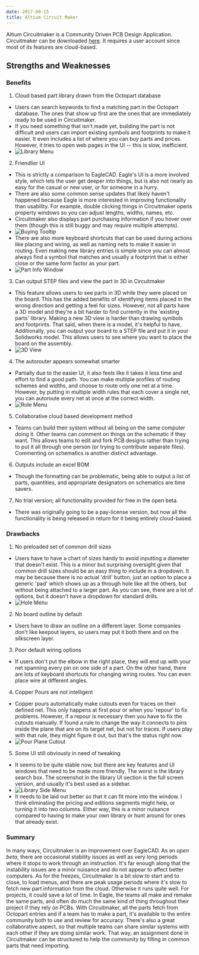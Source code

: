 ```yaml
---
date: 2017-08-15
title: Altium Circuit Maker
---
```

Altium Circuitmaker is a Community Driven PCB Design Application. Circuitmaker can be downloaded [here](http://www.circuitmaker.com). It requires a user account since most of its features are cloud-based.

## Strengths and Weaknesses
### Benefits
1. Cloud based part library drawn from the Octopart database
  - Users can search keywords to find a matching part in the Octopart database. The ones that show up first are the ones that are immediately ready to be used in Circuitmaker.
  - If you need something that isn't made yet, building the part is not difficult and users can import existing symbols and footprints to make it easier. It even includes a list of where you can buy parts and prices. However, it tries to open web pages in the UI -- this is slow, inefficient.
  - ![Library Menu](assets/AltiumCircuitmaker-8aecd.png)
2. Friendlier UI
  - This is strictly a comparison to EagleCAD. Eagle's UI is a more involved style, which lets the user get deeper into things, but is also not nearly as easy for the casual or new user, or for someone in a hurry.
  - There are also some common sense updates that likely haven't happened because Eagle is more interested in improving functionality than usability. For example, double clicking things in Circuitmaker opens property windows so you can adjust lengths, widths, names, etc.
  - Circuitmaker also displays part purchasing information if you hover over them (though this is still buggy and may require multiple attempts).
  - ![Buying Tooltip](assets/AltiumCircuitmaker-3f756.png)
  - There are also more keyboard shortcuts that can be used during actions like placing and wiring, as well as naming nets to make it easier in routing. Even making new library entries is simple since you can almost always find a symbol that matches and usually a footprint that is either close or the same form factor as your part.
  - ![Part Info Window](assets/AltiumCircuitmaker-78555.png)
3. Can output STEP files and view the part in 3D in Circuitmaker
  - This feature allows users to see parts in 3D while they were placed on the board. This has the added benefits of identifying items placed in the wrong direction and getting a feel for sizes. However, not all parts have a 3D model and they're a bit harder to find currently in the 'existing parts' library. Making a new 3D view is harder than drawing symbols and footprints. That said, when there is a model, it's helpful to have. Additionally, you can output your board to a STEP file and put it in your Solidworks model. This allows users to see where you want to place the board on the assembly.
  - ![3D View](assets/AltiumCircuitmaker-fcf01.png)
4. The autorouter appears somewhat smarter
  - Partially due to the easier UI, it also feels like it takes it less time and effort to find a good path. You can make multiple profiles of routing schemes and widths, and choose to route only one net at a time. However, by putting in multiple width rules that each cover a single net, you can autoroute every net at once at the correct width.
  - ![Rule Menu](assets/AltiumCircuitmaker-4b425.png)
5. Collaborative cloud based development method
 - Teams can build their system without all being on the same computer doing it. Other teams can comment on things on the schematic if they want. This allows teams to edit and fork PCB designs rather than trying to put it all through one person (or trying to contribute separate files). Commenting on schematics is another distinct advantage.
6. Outputs include an excel BOM
  - Though the formatting can be problematic, being able to output a list of parts, quantities, and appropriate designators on schematics are time savers.
7. No trial version; all functionality provided for free in the open beta.
  - There was originally going to be a pay-license version, but now all the functionality is being released in return for it being entirely cloud-based.

### Drawbacks
1. No preloaded set of common drill sizes
  - Users have to have a chart of sizes handy to avoid inputting a diameter that doesn't exist. This is a minor but surprising oversight given that common drill sizes should be an easy thing to include in a dropdown. It may be because there is no actual 'drill' button, just an option to place a generic 'pad' which shows up as a through hole like all the others, but without being attached to a larger part. As you can see, there are a lot of options, but it doesn't have a dropdown for standard drills.
  - ![Hole Menu](assets/AltiumCircuitmaker-f5782.png)
2. No board outline by default
  - Users have to draw an outline on a different layer. Some companies don't like keepout layers, so users may put it both there and on the silkscreen layer.
3. Poor default wiring options
  - If users don't put the elbow in the right place, they will end up with your net spanning every pin on one side of a part. On the other hand, there are lots of keyboard shortcuts for changing wiring routes. You can even place wire at different angles.
4. Copper Pours are not intelligent
  - Copper pours automatically make cutouts even for traces on their defined net. This only happens at first pour or when you 'repour' to fix problems. However, if a repour is necessary then you have to fix the cutouts manually. If found a rule to change the way it connects to pins inside the plane that are on its target net, but not for traces. If users play with that rule, they might figure it out, but that's the status right now.
  - ![Pour Plane Cutout](assets/AltiumCircuitmaker-e83b9.png)
5. Some UI still obviously in need of tweaking
  - It seems to be quite stable now, but there are key features and UI windows that need to be made more friendly. The worst is the library search box. The screenshot in the library UI section is the full screen version, and usually it's best used as a sidebar.
  - ![Library Side Menu](assets/AltiumCircuitmaker-1caa4.png)
  - It needs to be laid out better so that it can fit more into the window. I think eliminating the pricing and editions segments might help, or turning it into two columns. Either way, this is a minor nuisance compared to having to make your own library or hunt around for ones that already exist.

### Summary
In many ways, Circuitmaker is an improvement over EagleCAD. As an *open beta*, there are occasional stability issues as well as very long periods where it stops to work through an instruction. It's far enough along that the instability issues are a minor nuisance and do not appear to affect better computers. As for the freezes, Circuitmaker is a bit slow to start and to close, to load menus, and there are peak usage periods where it's slow to fetch new part information from the cloud. Otherwise it runs quite well. For projects, it could save a lot of time. In Eagle, the teams all make and remake the same parts, and often do much the same kind of thing throughout their project if they rely on PCBs. With Circuitmaker, all the parts fetch from Octopart entries and if a team has to make a part, it's available to the entire community both to use and review for accuracy. There's also a great collaborative aspect, so that multiple teams can share similar systems with each other if they are doing similar work. That way, an assignment done in Circuitmaker can be structured to help the community by filling in common parts that need importing.
